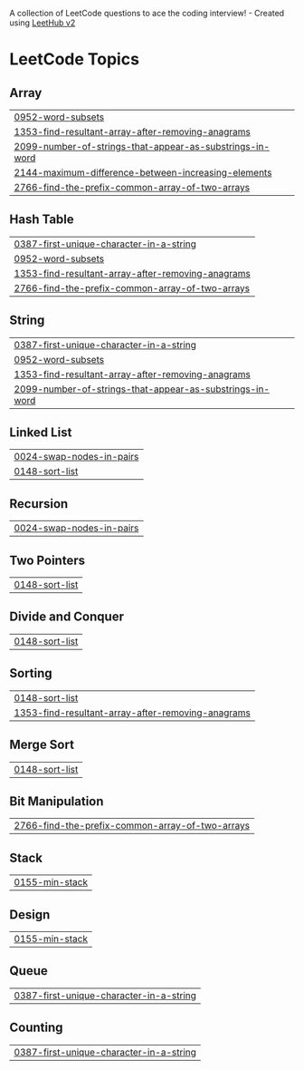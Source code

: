 A collection of LeetCode questions to ace the coding interview! - Created using [LeetHub v2](https://github.com/arunbhardwaj/LeetHub-2.0)
<!---LeetCode Topics Start-->
# LeetCode Topics
## Array
|  |
| ------- |
| [0952-word-subsets](https://github.com/raghu300505/LeetCode_Solution/tree/master/0952-word-subsets) |
| [1353-find-resultant-array-after-removing-anagrams](https://github.com/raghu300505/LeetCode_Solution/tree/master/1353-find-resultant-array-after-removing-anagrams) |
| [2099-number-of-strings-that-appear-as-substrings-in-word](https://github.com/raghu300505/LeetCode_Solution/tree/master/2099-number-of-strings-that-appear-as-substrings-in-word) |
| [2144-maximum-difference-between-increasing-elements](https://github.com/raghu300505/LeetCode_Solution/tree/master/2144-maximum-difference-between-increasing-elements) |
| [2766-find-the-prefix-common-array-of-two-arrays](https://github.com/raghu300505/LeetCode_Solution/tree/master/2766-find-the-prefix-common-array-of-two-arrays) |
## Hash Table
|  |
| ------- |
| [0387-first-unique-character-in-a-string](https://github.com/raghu300505/LeetCode_Solution/tree/master/0387-first-unique-character-in-a-string) |
| [0952-word-subsets](https://github.com/raghu300505/LeetCode_Solution/tree/master/0952-word-subsets) |
| [1353-find-resultant-array-after-removing-anagrams](https://github.com/raghu300505/LeetCode_Solution/tree/master/1353-find-resultant-array-after-removing-anagrams) |
| [2766-find-the-prefix-common-array-of-two-arrays](https://github.com/raghu300505/LeetCode_Solution/tree/master/2766-find-the-prefix-common-array-of-two-arrays) |
## String
|  |
| ------- |
| [0387-first-unique-character-in-a-string](https://github.com/raghu300505/LeetCode_Solution/tree/master/0387-first-unique-character-in-a-string) |
| [0952-word-subsets](https://github.com/raghu300505/LeetCode_Solution/tree/master/0952-word-subsets) |
| [1353-find-resultant-array-after-removing-anagrams](https://github.com/raghu300505/LeetCode_Solution/tree/master/1353-find-resultant-array-after-removing-anagrams) |
| [2099-number-of-strings-that-appear-as-substrings-in-word](https://github.com/raghu300505/LeetCode_Solution/tree/master/2099-number-of-strings-that-appear-as-substrings-in-word) |
## Linked List
|  |
| ------- |
| [0024-swap-nodes-in-pairs](https://github.com/raghu300505/LeetCode_Solution/tree/master/0024-swap-nodes-in-pairs) |
| [0148-sort-list](https://github.com/raghu300505/LeetCode_Solution/tree/master/0148-sort-list) |
## Recursion
|  |
| ------- |
| [0024-swap-nodes-in-pairs](https://github.com/raghu300505/LeetCode_Solution/tree/master/0024-swap-nodes-in-pairs) |
## Two Pointers
|  |
| ------- |
| [0148-sort-list](https://github.com/raghu300505/LeetCode_Solution/tree/master/0148-sort-list) |
## Divide and Conquer
|  |
| ------- |
| [0148-sort-list](https://github.com/raghu300505/LeetCode_Solution/tree/master/0148-sort-list) |
## Sorting
|  |
| ------- |
| [0148-sort-list](https://github.com/raghu300505/LeetCode_Solution/tree/master/0148-sort-list) |
| [1353-find-resultant-array-after-removing-anagrams](https://github.com/raghu300505/LeetCode_Solution/tree/master/1353-find-resultant-array-after-removing-anagrams) |
## Merge Sort
|  |
| ------- |
| [0148-sort-list](https://github.com/raghu300505/LeetCode_Solution/tree/master/0148-sort-list) |
## Bit Manipulation
|  |
| ------- |
| [2766-find-the-prefix-common-array-of-two-arrays](https://github.com/raghu300505/LeetCode_Solution/tree/master/2766-find-the-prefix-common-array-of-two-arrays) |
## Stack
|  |
| ------- |
| [0155-min-stack](https://github.com/raghu300505/LeetCode_Solution/tree/master/0155-min-stack) |
## Design
|  |
| ------- |
| [0155-min-stack](https://github.com/raghu300505/LeetCode_Solution/tree/master/0155-min-stack) |
## Queue
|  |
| ------- |
| [0387-first-unique-character-in-a-string](https://github.com/raghu300505/LeetCode_Solution/tree/master/0387-first-unique-character-in-a-string) |
## Counting
|  |
| ------- |
| [0387-first-unique-character-in-a-string](https://github.com/raghu300505/LeetCode_Solution/tree/master/0387-first-unique-character-in-a-string) |
<!---LeetCode Topics End-->